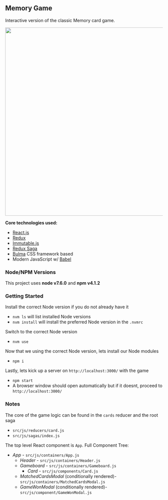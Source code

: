 ## Memory Game

Interactive version of the classic Memory card game.

<img src="http://g.recordit.co/DxB5Euns9k.gif" width="600">

**Core technologies used:**
 - [React.js](https://facebook.github.io/react/)
 - [Redux](http://redux.js.org/)
 - [Immutable.js](https://facebook.github.io/immutable-js/)
 - [Redux Saga](https://github.com/redux-saga/redux-saga)
 - [Bulma](http://bulma.io/) CSS framework based
 - Modern JavaScript w/ [Babel](https://babeljs.io/)

### Node/NPM Versions

This project uses **node v7.6.0** and **npm v4.1.2**

### Getting Started

Install the correct Node version if you do not already have it
- `nvm ls` will list installed Node versions
- `nvm install` will install the preferred Node version in the `.nvmrc`

Switch to the correct Node version
- `nvm use`

Now that we using the correct Node version, lets install our Node modules
- `npm i`

Lastly, lets kick up a server on `http://localhost:3000/` with the game
- `npm start`
- A browser window should open automatically but if it doesnt, proceed to `http://localhost:3000/`

### Notes

The core of the game logic can be found in the `cards` reducer and the root saga
 - `src/js/reducers/card.js`
 - `src/js/sagas/index.js`

The top level React component is `App`. Full Component Tree:
 - *App* - `src/js/containers/App.js`
   - *Header* - `src/js/containers/Header.js`
   - *Gameboard* - `src/js/containers/Gameboard.js`
     - *Card* - `src/js/components/Card.js`
   - *MatchedCardsModal* (conditionally rendered)- `src/js/containers/MatchedCardsModal.js`
   - *GameWonModal* (conditionally rendered)- `src/js/component/GameWonModal.js`
